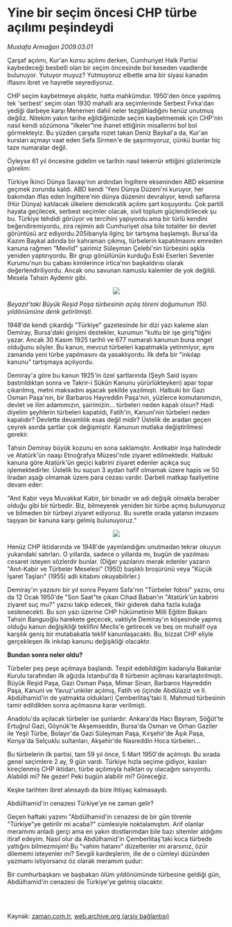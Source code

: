 # Yine bir seçim öncesi CHP türbe açılımı peşindeydi

*Mustafa Armağan 2009.03.01*

<td class="columnist-detail">
<p>Çarşaf açılımı, Kur'an kursu açılımı derken, Cumhuriyet Halk Partisi kaybedeceği besbelli olan bir seçim öncesinde bol keseden vaadlerde bulunuyor. Yutuyor muyuz? Yutmuyoruz elbette ama bir siyasi kanadın iflasını ibret ve hayretle seyrediyoruz.</p>
<p>
<div id="haberMetinDiv">
<p>CHP seçim kaybetmeye alışıktır, hatta mahkûmdur. 1950'den önce yapılmış tek 'serbest' seçim olan 1930 mahalli ara seçimlerinde Serbest Fırka'dan yediği darbeye karşı Menemen dahil neler tezgâhladığını henüz unutmuş değiliz. Nitekim yakın tarihe eğildiğimizde seçim kaybetmemek için CHP'nin nasıl kendi sözümona "ilkeler"ine ihanet ettiğinin misallerini bol bol görmekteyiz. Bu yüzden çarşafa rozet takan Deniz Baykal'a da, Kur'an kursları açmayı vaat eden Sefa Sirmen'e de şaşırmıyoruz, çünkü bunlar hiç taze numaralar değil.
<p>Öyleyse 61 yıl öncesine gidelim ve tarihin nasıl tekerrür ettiğini gözlerimizle görelim:
<p>Türkiye İkinci Dünya Savaşı'nın ardından İngiltere ekseninden ABD eksenine geçmek zorunda kaldı. ABD kendi 'Yeni Dünya Düzeni'ni kuruyor, her bakımdan iflas eden İngiltere'nin dünya düzenini devralıyor, kendi saflarına (Hür Dünya) katılacak ülkelere demokratik açılımı şart koşuyordu. Çok partili hayata geçilecek, serbest seçimler olacak, sivil toplum güçlendirilecek şu bu. Türkiye tehdidi görüyor ve tercihini yapıyordu ama bir türlü kendini beğendiremiyordu, zira rejimin adı Cumhuriyet olsa bile totaliter bir devlet görüntüsü arz ediyordu.205ibarıyla ilginç bir tartışma başlamıştı. Bursa'da Kazım Baykal adında bir kahraman çıkmış, türbelerin kapatılmasını emreden kanuna rağmen "Mevlid" şairimiz Süleyman Çelebi'nin türbesini aşkla yeniden yaptırıyordu. Bir grup gönüllünün kurduğu Eski Eserleri Sevenler Kurumu'nun bu çabası kimilerince irtica'nın başkaldırısı olarak değerlendiriliyordu. Ancak onu savunan namuslu kalemler de yok değildi. Mesela Tahsin Aydemir gibi.
<p><p align="center"><img src="http://web.archive.org/web/20120122051620im_/http://medya.zaman.com.tr/2009/03/01/armagan01.jpg"/>
<p><i>Beyazıt'taki Büyük Reşid Paşa türbesinin açılış töreni doğumunun 150. yıldönümüne denk getirilmişti.</i>
<p>1948'de kendi çıkardığı "Türkiye" gazetesinde bir dizi yazı kaleme alan Demiray, Bursa'daki girişimi destekler, kurumun "kutlu bir işe giriş"tiğini yazar. Ancak 30 Kasım 1925 tarihli ve 677 numaralı kanunun buna engel olduğunu söyler. Bu kanun, mevcut türbeleri kapatmakla yetinmiyor, aynı zamanda yeni türbe yapılmasını da yasaklıyordu. İlk defa bir "inkılap kanunu" tartışmaya açılıyordu.
<p>Demiray'a göre bu kanun 1925'in özel şartlarında (Şeyh Said isyanı bastırıldıktan sonra ve Takrir-i Sükûn Kanunu yürürlükteyken) apar topar çıkarılmış, metni maksadını aşacak şekilde yazılmıştı. Halbuki bir Gazi Osman Paşa'nın, bir Barbaros Hayreddin Paşa'nın, yüzlerce komutanımızın, devlet ve ilim adamımızın, şairimizin... türbeleri neden kapalı olsun? Hadi diyelim şeyhlerin türbeleri kapatıldı, Fatih'in, Kanuni'nin türbeleri neden kapalıdır? Devlette devamlılık esas değil midir? Üstelik de aradan geçen çeyrek asırda şartlar çok değişmiştir. Kanunun mutlaka değiştirilmesi gerekir.
<p>Tahsin Demiray büyük kozunu en sona saklamıştır. Anıtkabir inşa halindedir ve Atatürk'ün naaşı Etnoğrafya Müzesi'nde ziyaret edilmektedir. Halbuki kanuna göre Atatürk'ün geçici kabrini ziyaret edenler açıkça suç işlemektedirler. Üstelik bu suçun 3 aydan hafif olmamak üzere hapis ve 50 liradan aşağı olmamak üzere para cezası vardır. Darbeli matkap faaliyetine devam eder:
<p>"Anıt Kabir veya Muvakkat Kabir, bir binadır ve adı değişik olmakla beraber olduğu gibi bir türbedir. Biz, bilmeyerek yeniden bir türbe açmış bulunuyoruz ve bilmeden bir türbeyi ziyaret ediyoruz. Bu suretle orada yatanın imzasını taşıyan bir kanuna karşı gelmiş bulunuyoruz."
<p><p align="center"><img src="http://web.archive.org/web/20120122051620im_/http://medya.zaman.com.tr/2009/03/01/armagan02.jpg"/>
<p>Henüz CHP iktidarında ve 1948'de yayınlandığını unutmadan tekrar okuyun yukarıdaki satırları. O yıllarda, sadece o yıllarda mı, bugün de yazılması cesaret isteyen sözlerdir bunlar. (Diğer yazılarını merak edenler yazarın "Anıt-Kabir ve Türbeler Meselesi" (1950) başlıklı broşürünü veya "Küçük İşaret Taşları" (1955) adlı kitabını okuyabilirler.)
<p>Demiray'ın yazısını bir yıl sonra Peyami Safa'nın "Türbeler fobisi" yazısı, onu da 12 Ocak 1950'de "Son Saat"te çıkan Cihad Baban'ın "Atatürk'ün kabrini ziyaret suç mu?" yazısı takip edecek, fikir giderek daha fazla kulağa seslenecekti. Bu son yazı üzerine CHP hükümetinin Milli Eğitim Bakanı Tahsin Banguoğlu harekete geçecek, vaktiyle Demiray'ın köşesinde yapmış olduğu kanun değişikliği teklifini Meclis'e getirecek ve beş on muhalif oya karşılık geniş bir mutabakatla teklif kanunlaşacaktı. Bu, bizzat CHP eliyle gerçekleşen ilk inkılap kanunu değişikliği olacaktır. 
<p><b>Bundan sonra neler oldu?</b>
<p>Türbeler peş peşe açılmaya başlandı. Tespit edebildiğim kadarıyla Bakanlar Kurulu tarafından ilk ağızda İstanbul'da 8 türbenin açılması kararlaştırılmıştı. Büyük Reşid Paşa, Gazi Osman Paşa, Mimar Sinan, Barbaros Hayreddin Paşa, Kanuni ve Yavuz'unkiler açılmış, Fatih ve (içinde Abdülaziz ve II. Abdülhamid'in de yatmakta oldukları) Çemberlitaş'taki II. Mahmud türbesinin tamir edildikten sonra açılmasına karar verilmişti.
<p>Anadolu'da açılacak türbeler ise şunlardır: Ankara'da Hacı Bayram, Söğüt'te Ertuğrul Gazi, Göynük'te Akşemseddin, Bursa'da Osman ve Orhan Gaziler ile Yeşil Türbe, Bolayır'da Gazi Süleyman Paşa, Kırşehir'de Âşık Paşa, Konya'da Selçuklu sultanları, Akşehir'de Nasreddin Hoca türbeleri...
<p>Bu türbelerin ilk partisi, tam 59 yıl önce, 5 Mart 1950'de açılmıştı. Bu sırada genel seçimlere 2 ay, 9 gün vardı. Türkiye hızla seçime gidiyor, kasları kireçlenmiş CHP iktidarı, türbe açılımıyla halktan oy olacağını sanıyordu. Alabildi mi? Ne gezer! Peki bugün alabilir mi? Göreceğiz. 
<p>Keşke tarihten ibret alınsaydı da bize ihtiyaç kalmasaydı.
<p>Abdülhamid'in cenazesi Türkiye'ye ne zaman gelir?
<p>Geçen haftaki yazımı "Abdülhamid'in cenazesi de bir gün törenle "Türkiye"ye getirilir mi acaba?" cümlesiyle noktalamıştım. Arif olanlar meramımı anladı gerçi ama en yakın dostlarımdan bile bazı sitemler aldığımı itiraf edeyim. Nasıl olur da Abdülhamid'in Çemberlitaş'taki koca türbede yattığını bilmezmişim! Bu "vahim hatamı" düzeltenler mi ararsınız, özür dilememi isteyenler mi? Sevgili kardeşlerim, ille de o cümleyi düzünden yazmamı istiyorsanız öz olarak meramım şudur: 
<p>Bir cumhurbaşkanı ve başbakan ölüm yıldönümünde türbesine geldiği gün, Abdülhamid'in cenazesi de Türkiye'ye gelmiş olacaktır.</p></p></p></p></p></p></p></p></p></p></p></p></p></p></p></p></p></p></p></p></p></p></div>
</p>


<p><br>
		 </br></p></td>

Kaynak: [zaman.com.tr](http://zaman.com.tr/yazar.do?yazino=820287), [web.archive.org (arşiv bağlantısı)](http://web.archive.org/web/20120122051620/http://www.zaman.com.tr:80/yazar.do?yazino=820287)
